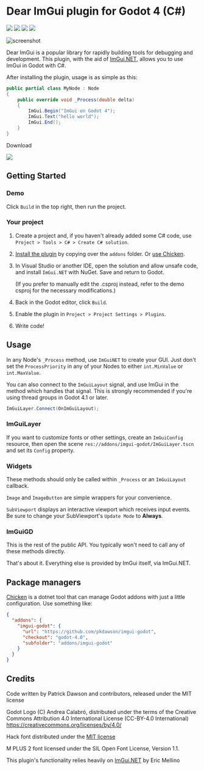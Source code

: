 # Dear ImGui plugin for Godot 4 (C#)

![](https://img.shields.io/static/v1?label=Godot&message=4.1&color=blue&logo=godotengine)
![](https://img.shields.io/static/v1?label=Godot&message=4.0&color=blue&logo=godotengine)
![](https://github.com/pkdawson/imgui-godot/actions/workflows/dotnet.yml/badge.svg)
![](https://github.com/pkdawson/imgui-godot/actions/workflows/godot.yml/badge.svg)

![screenshot](doc/screenshot.png)

Dear ImGui is a popular library for rapidly building tools for debugging and development. This plugin, with the aid of [ImGui.NET](https://github.com/mellinoe/ImGui.NET), allows you to use ImGui in Godot with C#.

After installing the plugin, usage is as simple as this:
```csharp
public partial class MyNode : Node
{
    public override void _Process(double delta)
    {
        ImGui.Begin("ImGui on Godot 4");
        ImGui.Text("hello world");
        ImGui.End();
    }
}
```

Download

[![](https://img.shields.io/static/v1?label=imgui-godot&message=latest%20release&color=blueviolet&logo=github)](https://github.com/pkdawson/imgui-godot/releases/latest)

## Getting Started

### Demo

Click `Build` in the top right, then run the project.

### Your project

1. Create a project and, if you haven't already added some C# code, use `Project > Tools > C# > Create C# solution`.

2. [Install the plugin](https://docs.godotengine.org/en/stable/tutorials/plugins/editor/installing_plugins.html) by copying over the `addons` folder. Or [use Chicken](#package-managers).

3. In Visual Studio or another IDE, open the solution and allow unsafe code, and install `ImGui.NET` with NuGet. Save and return to Godot.

    (If you prefer to manually edit the .csproj instead, refer to the demo csproj for the necessary modifications.)

4. Back in the Godot editor, click `Build`.

5. Enable the plugin in `Project > Project Settings > Plugins`.

6. Write code!

## Usage

In any Node's `_Process` method, use `ImGuiNET` to create your GUI. Just don't set the `ProcessPriority` in any of your Nodes to either `int.MinValue` or `int.MaxValue`.

You can also connect to the `ImGuiLayout` signal, and use ImGui in the method which handles that signal. This is strongly recommended if you're using thread groups in Godot 4.1 or later.
```csharp
ImGuiLayer.Connect(OnImGuiLayout);
```

### ImGuiLayer

If you want to customize fonts or other settings, create an `ImGuiConfig` resource, then open the scene `res://addons/imgui-godot/ImGuiLayer.tscn` and set its `Config` property.

### Widgets

These methods should only be called within `_Process` or an `ImGuiLayout` callback.

`Image` and `ImageButton` are simple wrappers for your convenience.

`SubViewport` displays an interactive viewport which receives input events. Be sure to change your SubViewport's `Update Mode` to **Always**.

### ImGuiGD

This is the rest of the public API. You typically won't need to call any of these methods directly.

That's about it. Everything else is provided by ImGui itself, via ImGui.NET.


## Package managers

[Chicken](https://github.com/chickensoft-games/Chicken/) is a dotnet tool that can manage Godot addons with just a little configuration. Use something like:

```json
{
  "addons": {
    "imgui-godot": {
      "url": "https://github.com/pkdawson/imgui-godot",
      "checkout": "godot-4.0",
      "subfolder": "addons/imgui-godot"
    }
  }
}
```


## Credits

Code written by Patrick Dawson and contributors, released under the MIT license

Godot Logo (C) Andrea Calabró, distributed under the terms of the Creative Commons Attribution 4.0 International License (CC-BY-4.0 International) https://creativecommons.org/licenses/by/4.0/

Hack font distributed under the [MIT license](https://github.com/source-foundry/Hack/blob/master/LICENSE.md)

M PLUS 2 font licensed under the SIL Open Font License, Version 1.1.

This plugin's functionality relies heavily on [ImGui.NET](https://github.com/mellinoe/ImGui.NET) by Eric Mellino
